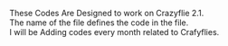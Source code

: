 These Codes Are Designed to work on Crazyflie 2.1.
<br>
The name of the file defines the code in the file.
<br>
I will be Adding codes every month related to Crafyflies.
<br>

